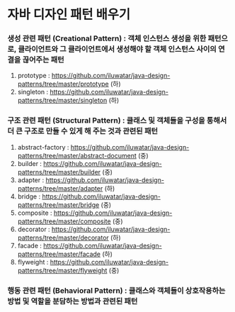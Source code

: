 자바 디자인 패턴 배우기
=========================
### 생성 관련 패턴 (Creational Pattern) : 객체 인스턴스 생성을 위한 패턴으로, 클라이언트와 그 클라이언트에서 생성해야 할 객체 인스턴스 사이의 연결을 끊어주는 패턴
1. prototype : https://github.com/iluwatar/java-design-patterns/tree/master/prototype  (하)
2. singleton : https://github.com/iluwatar/java-design-patterns/tree/master/singleton (하)

### 구조 관련 패턴 (Structural Pattern) : 클래스 및 객체들을 구성을 통해서 더 큰 구조로 만들 수 있게 해 주는 것과 관련된 패턴
1. abstract-factory : https://github.com/iluwatar/java-design-patterns/tree/master/abstract-document (중)
2. builder : https://github.com/iluwatar/java-design-patterns/tree/master/builder (중)
3. adapter : https://github.com/iluwatar/java-design-patterns/tree/master/adapter (하)
4. bridge : https://github.com/iluwatar/java-design-patterns/tree/master/bridge (중)
5. composite : https://github.com/iluwatar/java-design-patterns/tree/master/composite (중)
6. decorator : https://github.com/iluwatar/java-design-patterns/tree/master/decorator (하)
7. facade : https://github.com/iluwatar/java-design-patterns/tree/master/facade (하)
9. flyweight : https://github.com/iluwatar/java-design-patterns/tree/master/flyweight (중)

### 행동 관련 패턴 (Behavioral Pattern) : 클래스와 객체들이 상호작용하는 방법 및 역할을 분담하는 방법과 관련된 패턴
    






